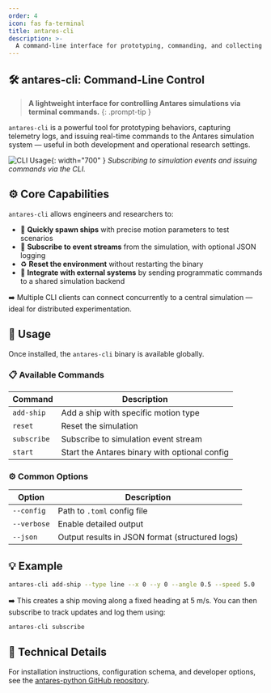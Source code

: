 ```yaml
---
order: 4
icon: fas fa-terminal
title: antares-cli
description: >-
  A command-line interface for prototyping, commanding, and collecting data from Antares simulations.
---
```


## 🛠️ antares-cli: Command-Line Control

> **A lightweight interface for controlling Antares simulations via terminal commands.**
{: .prompt-tip }

`antares-cli` is a powerful tool for prototyping behaviors, capturing telemetry logs, and issuing real-time commands to the Antares simulation system — useful in both development and operational research settings.

![CLI Usage](https://raw.githubusercontent.com/TheSoftwareDesignLab/ANTARES/refs/heads/main/docs/assets/antares-cli.png){: width="700" }
_Subscribing to simulation events and issuing commands via the CLI._

## ⚙️ Core Capabilities

`antares-cli` allows engineers and researchers to:

- 🚀 **Quickly spawn ships** with precise motion parameters to test scenarios
- 📡 **Subscribe to event streams** from the simulation, with optional JSON logging
- ♻️ **Reset the environment** without restarting the binary
- 🧩 **Integrate with external systems** by sending programmatic commands to a shared simulation backend

➡️ Multiple CLI clients can connect concurrently to a central simulation — ideal for distributed experimentation.

## 🚧 Usage

Once installed, the `antares-cli` binary is available globally.

### 📋 Available Commands

| Command       | Description                                      |
|---------------|--------------------------------------------------|
| `add-ship`    | Add a ship with specific motion type             |
| `reset`       | Reset the simulation                             |
| `subscribe`   | Subscribe to simulation event stream             |
| `start`       | Start the Antares binary with optional config    |

### ⚙️ Common Options

| Option        | Description                                     |
|---------------|-------------------------------------------------|
| `--config`    | Path to `.toml` config file                     |
| `--verbose`   | Enable detailed output                          |
| `--json`      | Output results in JSON format (structured logs) |

## 💡 Example

```bash
antares-cli add-ship --type line --x 0 --y 0 --angle 0.5 --speed 5.0
```

➡️ This creates a ship moving along a fixed heading at 5 m/s.
You can then subscribe to track updates and log them using:

```bash
antares-cli subscribe
```

## 📎 Technical Details

For installation instructions, configuration schema, and developer options, see the [antares-python GitHub repository](https://github.com/TheSoftwareDesignLab/ANTARES/tree/main/antares-python).

